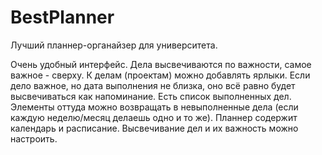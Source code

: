 # BestPlanner
Лучший планнер-органайзер для университета. 

Очень удобный интерфейс.
Дела высвечиваются по важности, самое важное - сверху. 
К делам (проектам) можно добавлять ярлыки. Если дело важное, но дата выполнения не близка, оно всё равно будет высвечиваться как напоминание.
Есть список выполненных дел. Элементы оттуда можно возвращать в невыполненные дела (если каждую неделю/месяц делаешь одно и то же).
Планнер содержит календарь и расписание.
Высвечивание дел и их важность можно настроить.
